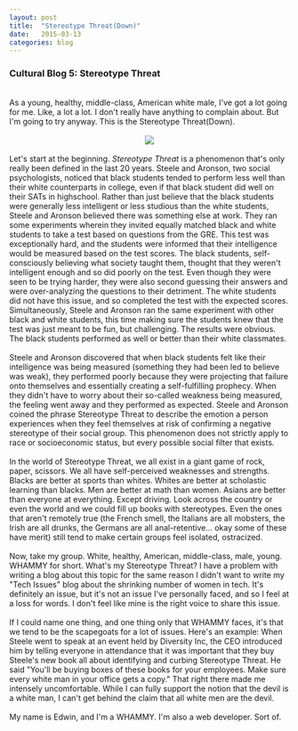 ```yaml
---
layout: post
title:  "Stereotype Threat(Down)"
date:   2015-03-13
categories: blog
---
```


<h3>Cultural Blog 5: Stereotype Threat</h3>
<br/>
As a young, healthy, middle-class, American white male, I've got a lot going for me. Like, a lot a lot. I don't really have anything to complain about. But I'm going to try anyway. This is the Stereotype Threat(Down).
<br/>
<br/>
<center><img src="http://billsandbrews.com/wp-content/uploads/2014/02/COLBERT_PIC.png" /></center>
<br/>
Let's start at the beginning. <em>Stereotype Threat</em> is a phenomenon that's only really been defined in the last 20 years. Steele and Aronson, two social psychologists, noticed that black students tended to perform less well than their white counterparts in college, even if that black student did well on their SATs in highschool. Rather than just believe that the black students were generally less intelligent or less studious than the white students, Steele and Aronson believed there was something else at work. They ran some experiments wherein they invited equally matched black and white students to take a test based on questions from the GRE. This test was exceptionally hard, and the students were informed that their intelligence would be measured based on the test scores. The black students, self-consciously believing what society taught them, thought that they weren't intelligent enough and so did poorly on the test. Even though they were seen to be trying harder, they were also second guessing their answers and were over-analyzing the questions to their detriment. The white students did not have this issue, and so completed the test with the expected scores. Simultaneously, Steele and Aronson ran the same experiment with other black and white students, this time making sure the students knew that the test was just meant to be fun, but challenging. The results were obvious. The black students performed as well or better than their white classmates.
<br/>
<br/>
Steele and Aronson discovered that when black students felt like their intelligence was being measured (something they had been led to believe was weak), they performed poorly because they were projecting that failure onto themselves and essentially creating a self-fulfilling prophecy. When they didn't have to worry about their so-called weakness being measured, the feeling went away and they performed as expected. Steele and Aronson coined the phrase Stereotype Threat to describe the emotion a person experiences when they feel themselves at risk of confirming a negative stereotype of their social group. This phenomenon does not strictly apply to race or socioeconomic status, but every possible social filter that exists.
<br/>
<br/>
In the world of Stereotype Threat, we all exist in a giant game of rock, paper, scissors. We all have self-perceived weaknesses and strengths. Blacks are better at sports than whites. Whites are better at scholastic learning than blacks. Men are better at math than women. Asians are better than everyone at everything. Except driving. Look across the country or even the world and we could fill up books with stereotypes. Even the ones that aren't remotely true (the French smell, the Italians are all mobsters, the Irish are all drunks, the Germans are all anal-retentive... okay some of these have merit) still tend to make certain groups feel isolated, ostracized.
<br/>
<br/>
Now, take my group. White, healthy, American, middle-class, male, young. WHAMMY for short. What's my Stereotype Threat? I have a problem with writing a blog about this topic for the same reason I didn't want to write my "Tech Issues" blog about the shrinking number of women in tech. It's definitely an issue, but it's not an issue I've personally faced, and so I feel at a loss for words. I don't feel like mine is the right voice to share this issue.
<br/>
<br/>
If I could name one thing, and one thing only that WHAMMY faces, it's that we tend to be the scapegoats for a lot of issues. Here's an example: When Steele went to speak at an event held by Diversity Inc, the CEO introduced him by telling everyone in attendance that it was important that they buy Steele's new book all about identifying and curbing Stereotype Threat. He said "You'll be buying boxes of these books for your employees. Make sure every white man in your office gets a copy." That right there made me intensely uncomfortable. While I can fully support the notion that the devil is a white man, I can't get behind the claim that all white men are the devil.
<br/>
<br/>
My name is Edwin, and I'm a WHAMMY. I'm also a web developer. Sort of.
